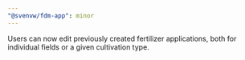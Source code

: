 ```yaml
---
"@svenvw/fdm-app": minor
---
```


Users can now edit previously created fertilizer applications, both for individual fields or a given cultivation type.
